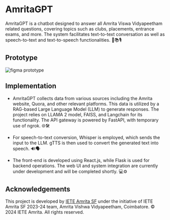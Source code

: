 # AmritaGPT
AmritaGPT is a chatbot designed to answer all Amrita Viswa Vidyapeetham related questions, covering topics such as clubs, placements, entrance exams, and more. The system facilitates text-to-text conversation as well as speech-to-text and text-to-speech functionalities. 🤖📚🎙️


## Prototype
![figma prototype](https://github.com/SaranDharshanSP/AmritaGPT/assets/111682039/a498a66c-e54b-45ff-931a-be95b7a331bd)

## Implementation
- AmritaGPT collects data from various sources including the Amrita website, Quora, and other relevant platforms. This data is utilized by a RAG-based Large Language Model (LLM) to generate responses. The project relies on LLAMA 2 model, FAISS, and Langchain for its functionality. The API gateway is powered by FastAPI, with temporary use of ngrok. 🌐🛠️

- For speech-to-text conversion, Whisper is employed, which sends the input to the LLM. gTTS is then used to convert the generated text into speech. 🔊🗣️

- The front-end is developed using React.js, while Flask is used for backend operations. The web UI and system integration are currently under development and will be completed shortly. 💻⚙️

## Acknowledgements
This project is developed by [IETE Amrita SF](https://github.com/IETEAmritaChapter) under the initiative of IETE Amrita SF 2023-24 team, Amrita Vishwa Vidyapeetham, Coimbatore. 
© 2024 IETE Amrita. All rights reserved.

